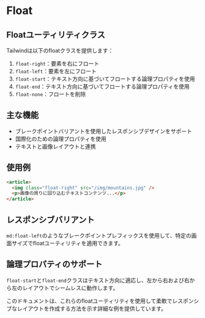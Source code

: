 # Float

## Floatユーティリティクラス

Tailwindは以下のfloatクラスを提供します：

1. `float-right`：要素を右にフロート
2. `float-left`：要素を左にフロート
3. `float-start`：テキスト方向に基づいてフロートする論理プロパティを使用
4. `float-end`：テキスト方向に基づいてフロートする論理プロパティを使用
5. `float-none`：フロートを削除

## 主な機能

- ブレークポイントバリアントを使用したレスポンシブデザインをサポート
- 国際化のための論理プロパティを使用
- テキストと画像レイアウトと連携

## 使用例

```html
<article>
  <img class="float-right" src="/img/mountains.jpg" />
  <p>画像の周りに回り込むテキストコンテンツ...</p>
</article>
```

## レスポンシブバリアント

`md:float-left`のようなブレークポイントプレフィックスを使用して、特定の画面サイズでfloatユーティリティを適用できます。

## 論理プロパティのサポート

`float-start`と`float-end`クラスはテキスト方向に適応し、左から右および右から左のレイアウトでシームレスに動作します。

このドキュメントは、これらのfloatユーティリティを使用して柔軟でレスポンシブなレイアウトを作成する方法を示す詳細な例を提供しています。
